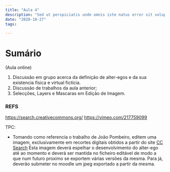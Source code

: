 ```yaml
---
title: "Aula 4"
description: "Sed ut perspiciatis unde omnis iste natus error sit voluptatem"
date: "2020-10-27"
tags:

---
```

# Sumário

(Aula online)

1. Discussão em grupo acerca da definição de alter-egos e da sua existencia física e virtual fictícia.
2. Discussão de trabalhos da aula anterior;
3. Selecções, Layers e Mascaras em Edição de Imagem.


### REFS

https://search.creativecommons.org/
https://vimeo.com/217759099


TPC:
- Tomando como referencia o trabalho de João Pombeiro, editem uma imagem, exclusivamente em recortes digitais obtidos a partir do site [CC Search](https://search.creativecommons.org/)
Esta imagem deverá espelhar o desenvolvimento do alter-ego até ao momento e deverá ser mantida no ficheiro editável de modo a que num futuro proximo se exportem várias versões da mesma.
Para já, deverão submeter no moodle um jpeg exportado a partir da mesma.


